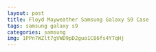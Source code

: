 ```yaml
---
layout: post
title: Floyd Mayweather Samsung Galaxy S9 Case
tags: samsung galaxy s9
categories: samsung
img: 1PPn7WZlt7gVWD9pD2guo1C86fs4YTqHj
---
```

